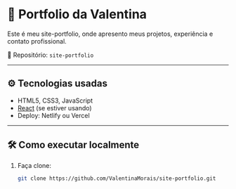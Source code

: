 # 🌟 Portfolio da Valentina

Este é meu site-portfolio, onde apresento meus projetos, experiência e contato profissional.

📂 Repositório: `site-portfolio`

---




## ⚙️ Tecnologias usadas

- HTML5, CSS3, JavaScript  
- [React](https://reactjs.org/) (se estiver usando)  
- Deploy: Netlify ou Vercel

---

## 🛠️ Como executar localmente

1. Faça clone:
   ```bash
   git clone https://github.com/ValentinaMorais/site-portfolio.git
